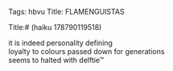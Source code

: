 Tags: hbvu
Title: FLAMENGUISTAS
  
Title:# (haiku 178790119518)
  
it is indeed personality defining  
loyalty to colours passed down for generations  
seems to halted with delftie™  
